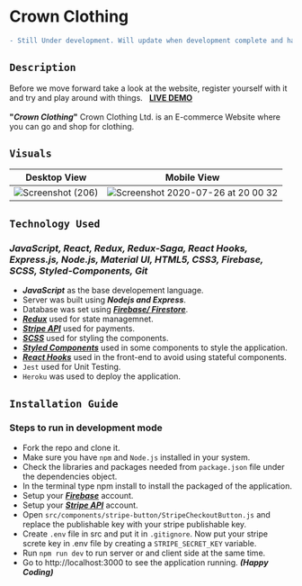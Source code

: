# Crown Clothing

```diff 
- Still Under development. Will update when development complete and have deployed the final product. 
```  
              
## `Description`
Before we move forward take a look at the website, register yourself with it and try and play around with things. &nbsp; **[LIVE DEMO](https://crown-clothing-private-limited.herokuapp.com/ "LIVE DEMO")** </br></br>
**"_Crown Clothing_"** Crown Clothing Ltd. is an E-commerce Website where you can go and shop for clothing.


## `Visuals`

Desktop View               |  Mobile View
:-------------------------:|:-------------------------:
![Screenshot (206)](https://user-images.githubusercontent.com/47336885/88493158-aa1b5100-cf7d-11ea-8b99-3a073acd3dab.png) |  ![Screenshot 2020-07-26 at 20 00 32](https://user-images.githubusercontent.com/47336885/88493250-1c8c3100-cf7e-11ea-858b-9af4564d63c1.png)


## `Technology Used`
### **_JavaScript, React, Redux, Redux-Saga, React Hooks, Express.js, Node.js, Material UI, HTML5, CSS3, Firebase, SCSS, Styled-Components, Git_**
- **_JavaScript_** as the base developement language.
- Server was built using **_Nodejs and Express_**.
- Database was set using **_[Firebase/ Firestore](https://firebase.google.com/ "Learn more about Firebase")_**.
- **_[Redux](https://redux.js.org/ "Learn more about Redux")_** used for state managemnet.
- **_[Stripe API](https://stripe.com/en-ca "Learn more about stripe")_** used for payments.
- **_[SCSS](https://sass-lang.com/documentation/syntax "Learn more about SCSS")_** used for styling the components.
- **_[Styled Components](https://styled-components.com/ "Learn more about Styled Components")_** used in some components to style the application.
- **_[React Hooks](https://reactjs.org/docs/hooks-intro.html "Learn about React Hooks")_** used in the front-end to avoid using stateful components.
- `Jest` used for Unit Testing. 
- `Heroku` was used to deploy the application.


## `Installation Guide`
### Steps to run in development mode
- Fork the repo and clone it.
- Make sure you have `npm` and `Node.js` installed in your system.
- Check the libraries and packages needed from `package.json` file under the dependencies object.
- In the terminal type npm install to install the packaged of the application.
- Setup your **_[Firebase](https://firebase.google.com/ "Learn more about Firebase")_** account.
- Setup your **_[Stripe API](https://stripe.com/en-ca "Learn more about stripe")_** account.
- Open `src/components/stripe-button/StripeCheckoutButton.js` and replace the publishable key with your stripe publishable key.
- Create `.env` file in src and put it in `.gitignore`. Now put your stripe screte key in .env file by creating a `STRIPE_SECRET_KEY` variable.
- Run `npm run dev` to run server or  and client side at the same time.
- Go to http://localhost:3000 to see the application running. **_(Happy Coding)_**
